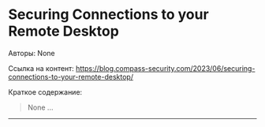 # Securing Connections to your Remote Desktop

Авторы: 
None

Ссылка на контент: 
https://blog.compass-security.com/2023/06/securing-connections-to-your-remote-desktop/

Краткое содержание: 

<blockquote>
None       ...       
</blockquote>

---

